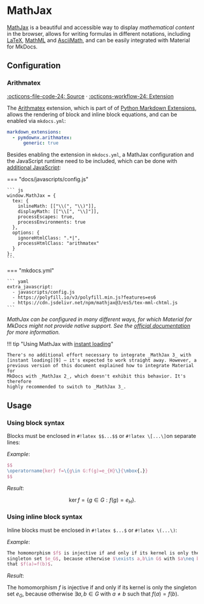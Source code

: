 # MathJax

[MathJax][1] is a beautiful and accessible way to display _mathematical content_
in the browser, allows for writing formulas in different notations, including 
[LaTeX][2], [MathML][3] and [AsciiMath][4], and can be easily integrated with 
Material for MkDocs.

  [1]: https://www.mathjax.org/
  [2]: https://en.wikibooks.org/wiki/LaTeX/Mathematics
  [3]: https://en.wikipedia.org/wiki/MathML
  [4]: http://asciimath.org/

## Configuration

### Arithmatex

[:octicons-file-code-24: Source][5] · [:octicons-workflow-24: Extension][6]

The [Arithmatex][6] extension, which is part of of [Python Markdown
Extensions][7], allows the rendering of block and inline block equations, and
can be enabled via `mkdocs.yml`:

``` yaml
markdown_extensions:
  - pymdownx.arithmatex:
      generic: true
```

Besides enabling the extension in `mkdocs.yml`, a MathJax configuration and 
the JavaScript runtime need to be included, which can be done with [additional 
JavaScript][8]:

=== "docs/javascripts/config.js"

    ``` js
    window.MathJax = {
      tex: {
        inlineMath: [["\\(", "\\)"]],
        displayMath: [["\\[", "\\]"]],
        processEscapes: true,
        processEnvironments: true
      },
      options: {
        ignoreHtmlClass: ".*|",
        processHtmlClass: "arithmatex"
      }
    };
    ```

=== "mkdocs.yml"

    ``` yaml
    extra_javascript:
      - javascripts/config.js
      - https://polyfill.io/v3/polyfill.min.js?features=es6
      - https://cdn.jsdelivr.net/npm/mathjax@3/es5/tex-mml-chtml.js
    ```

_MathJax can be configured in many different ways, for which Material for MkDocs 
might not provide native support. See the [official documentation][6] for more 
information._

!!! tip "Using MathJax with [instant loading][9]"

    There's no additional effort necessary to integrate _MathJax 3_ with
    [instant loading][9] – it's expected to work straight away. However, a
    previous version of this document explained how to integrate Material for
    MkDocs with _MathJax 2_, which doesn't exhibit this behavior. It's therefore
    highly recommended to switch to _MathJax 3_.

<script src="https://polyfill.io/v3/polyfill.min.js?features=es6"></script>
<script id="MathJax-script" async src="https://cdn.jsdelivr.net/npm/mathjax@3/es5/tex-mml-chtml.js"></script>
<script>
  window.MathJax = {
    tex: {
      inlineMath: [["\\(", "\\)"]],
      displayMath: [["\\[", "\\]"]],
      processEscapes: true,
      processEnvironments: true
    },
    options: {
      ignoreHtmlClass: ".*|",
      processHtmlClass: "arithmatex"
    }
  };
</script>

  [5]: https://github.com/squidfunk/mkdocs-material/blob/master/src/assets/stylesheets/main/extensions/pymdownx/_arithmatex.scss
  [6]: https://facelessuser.github.io/pymdown-extensions/extensions/arithmatex/
  [7]: https://facelessuser.github.io/pymdown-extensions/extensions/
  [8]: ../customization.md#additional-javascript
  [9]: ../setup/setting-up-navigation.md#instant-loading

## Usage

### Using block syntax

Blocks must be enclosed in `#!latex $$...$$` or `#!latex \[...\]`on separate lines:

_Example_:

``` latex
$$
\operatorname{ker} f=\{g\in G:f(g)=e_{H}\}{\mbox{.}}
$$
```

_Result_:

$$
\operatorname{ker} f=\{g\in G:f(g)=e_{H}\}{\mbox{.}}
$$

### Using inline block syntax

Inline blocks must be enclosed in `#!latex $...$` or `#!latex \(...\)`:

_Example_:

``` latex
The homomorphism $f$ is injective if and only if its kernel is only the 
singleton set $e_G$, because otherwise $\exists a,b\in G$ with $a\neq b$ such 
that $f(a)=f(b)$.
```

_Result_:

The homomorphism $f$ is injective if and only if its kernel is only the 
singleton set $e_G$, because otherwise $\exists a,b\in G$ with $a\neq b$ such 
that $f(a)=f(b)$.
